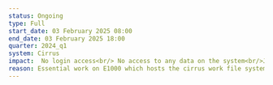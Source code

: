 ```yaml
---
status: Ongoing
type: Full 
start_date: 03 February 2025 08:00
end_date: 03 February 2025 18:00
quarter: 2024_q1
system: Cirrus
impact:  No login access<br/> No access to any data on the system<br/>Jobs will not run.<br/> 
reason: Essential work on E1000 which hosts the cirrus work file system  
---
```

